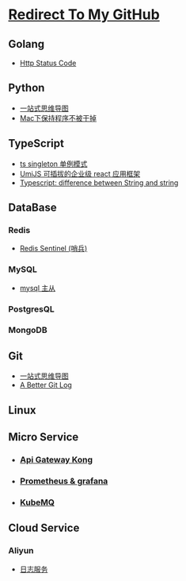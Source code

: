 # [Redirect To My GitHub](https://github.com/luxuze)

## Golang

* [Http Status Code](./md/go/http_status_code.md)

## Python

* [一站式思维导图](./md/py/py3.png)
* [Mac下保持程序不被干掉](./md/py/mac_keep_aliving_python_process.md)

## TypeScript

* [ts singleton 单例模式](./md/ts/singleton.md)
* [UmiJS 可插拔的企业级 react 应用框架](https://umijs.org/zh/)
* [Typescript: difference between String and string](./md/ts/String&string.md)

## DataBase

### Redis

* [Redis Sentinel (哨兵)](./md/db/redis/sentinel.md)

### MySQL

* [mysql 主从](./md/db/mysql/msater_slave.md)

### PostgresQL

### MongoDB

## Git

* [一站式思维导图](./md/git/git.jpeg)
* [A Better Git Log](./md/git/better_git_log.md)

## Linux

## Micro Service

* ### [Api Gateway Kong](./md/ms/kong.md)

* ### [Prometheus & grafana](./md/ms/prometheus.md)

* ### [KubeMQ](https://kubemq.io/quick-start/)

## Cloud Service

### Aliyun

* [日志服务](./md/cloud/aliyun.md)
